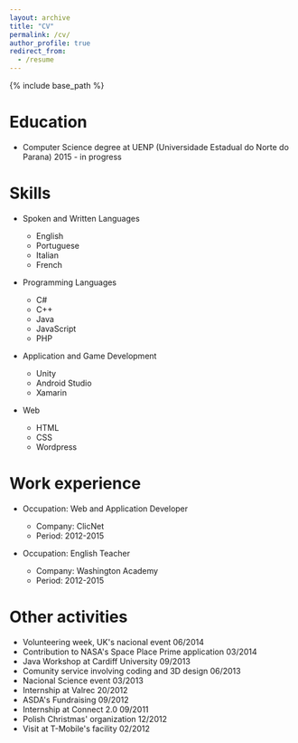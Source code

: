 ```yaml
---
layout: archive
title: "CV"
permalink: /cv/
author_profile: true
redirect_from:
  - /resume
---
```


{% include base_path %}

Education
======
* Computer Science degree at UENP (Universidade Estadual do Norte do Parana) 2015 - in progress


Skills
======

* Spoken and Written Languages
  * English
  * Portuguese
  * Italian
  * French
  
* Programming Languages
  * C#
  * C++
  * Java
  * JavaScript
  * PHP
  
* Application and Game Development
  * Unity
  * Android Studio
  * Xamarin
  
* Web
  * HTML
  * CSS
  * Wordpress
        
        
Work experience
======

* Occupation: Web and Application Developer
  * Company: ClicNet
  * Period: 2012-2015

* Occupation: English Teacher
  * Company: Washington Academy
  * Period: 2012-2015
          
        
Other activities
======

* Volunteering week, UK's nacional event  06/2014
* Contribution to NASA's Space Place Prime application  03/2014
* Java Workshop at Cardiff University 09/2013
* Comunity service involving coding and 3D design 06/2013
* Nacional Science event  03/2013
* Internship at Valrec  20/2012
* ASDA's Fundraising  09/2012
* Internship at Connect 2.0 09/2011
* Polish Christmas' organization  12/2012
* Visit at T-Mobile's facility  02/2012
